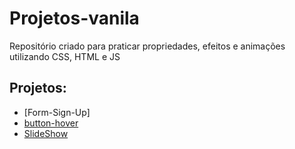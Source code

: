 # Projetos-vanila

Repositório criado para praticar propriedades, efeitos e animações utilizando CSS, HTML e JS

## Projetos:

  - [Form-Sign-Up]
  - [button-hover](https://button-hover.netlify.app/)
  - [SlideShow]()
